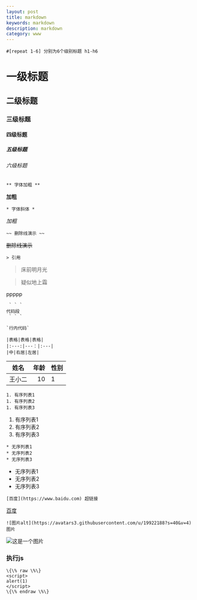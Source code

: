 ```yaml
---
layout: post
title: markdown
keywords: markdown
description: markdown
category: www
---
```


```
#[repeat 1-6] 分别为6个级别标题 h1-h6
```
# 一级标题
## 二级标题
### 三级标题
#### 四级标题
##### 五级标题
###### 六级标题

```
** 字体加粗 **
```
**加粗**

```
* 字体斜体 *
```
*加粗*

```
~~ 删除线演示 ~~
```
~~删除线演示~~

```
> 引用
```
> 床前明月光

> 疑似地上霜

ppppp

```
 ` ` `
代码段
 ` ` `
```

```
`行内代码`
```

```
|表格|表格|表格|
|:---:|---：|:---|
|中|右居|左居|
```

|姓名|年龄|性别|
|:--:|---:|:---|
|王小二|10|1|

```
1. 有序列表1
1. 有序列表2
1. 有序列表3
```
1. 有序列表1
1. 有序列表2
1. 有序列表3

```
* 无序列表1
* 无序列表2
* 无序列表3
```
* 无序列表1
* 无序列表2
* 无序列表3

```
[百度](https://www.baidu.com) 超链接
```
[百度](https://www.baidu.com)

```
![图片alt](https://avatars3.githubusercontent.com/u/19922188?s=40&v=4) 图片
```
![这是一个图片](https://avatars3.githubusercontent.com/u/19922188?s=40&v=4)


### 执行js
```
\{\% raw \%\}
<script>
alert(1)
</script>
\{\% endraw \%\}
```